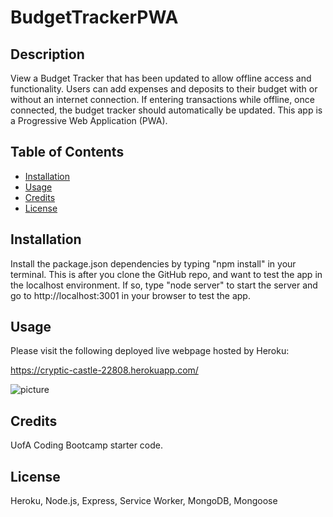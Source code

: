 
# BudgetTrackerPWA

## Description
View a Budget Tracker that has been updated to allow offline access and functionality. Users can add expenses and deposits to their budget with or without an internet connection. If entering transactions while offline, once connected, the budget tracker should automatically be updated. This app is a Progressive Web Application (PWA).

## Table of Contents 
* [Installation](#installation)
* [Usage](#usage)
* [Credits](#credits)
* [License](#license)

## Installation 
Install the package.json dependencies by typing "npm install" in your terminal. This is after you clone the GitHub repo, and want to test the app in the localhost environment. If so, type "node server" to start the server and go to http://localhost:3001 in your browser to test the app. 



## Usage 
Please visit the following deployed live webpage hosted by Heroku:

https://cryptic-castle-22808.herokuapp.com/


![picture](budget.png)
    
## Credits 
UofA Coding Bootcamp starter code.

## License 
Heroku, Node.js, Express, Service Worker, MongoDB, Mongoose

